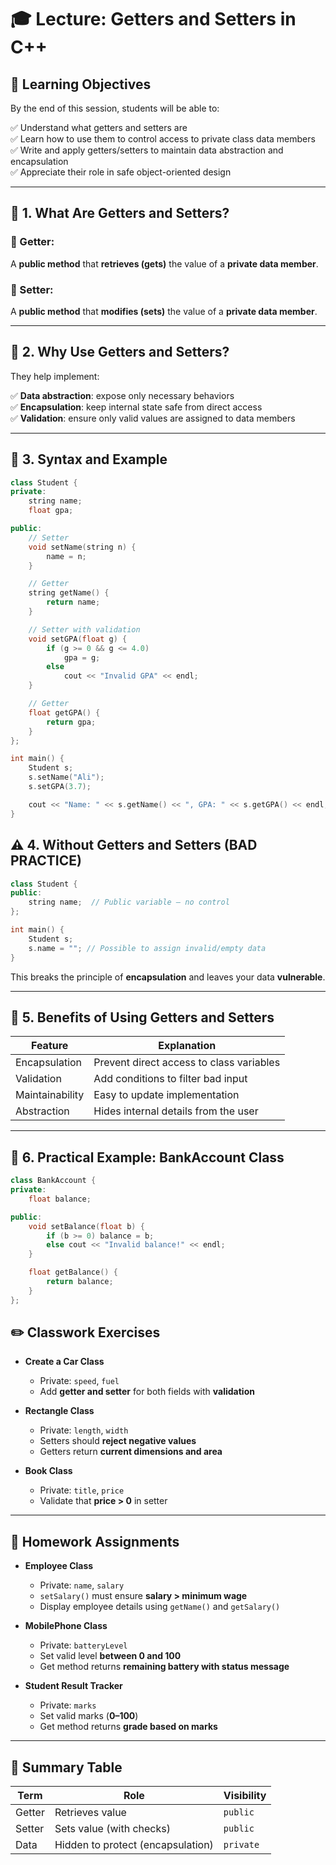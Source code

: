 # 🎓 Lecture: Getters and Setters in C++

## 🎯 Learning Objectives

By the end of this session, students will be able to:

✅ Understand what getters and setters are  
✅ Learn how to use them to control access to private class data members  
✅ Write and apply getters/setters to maintain data abstraction and encapsulation  
✅ Appreciate their role in safe object-oriented design  

---

## 🧠 1. What Are Getters and Setters?

### 🔹 Getter:  
A **public method** that **retrieves (gets)** the value of a **private data member**.

### 🔹 Setter:  
A **public method** that **modifies (sets)** the value of a **private data member**.

---

## 🔐 2. Why Use Getters and Setters?

They help implement:

✅ **Data abstraction**: expose only necessary behaviors  
✅ **Encapsulation**: keep internal state safe from direct access  
✅ **Validation**: ensure only valid values are assigned to data members  

---

## 🔧 3. Syntax and Example

```cpp
class Student {
private:
    string name;
    float gpa;

public:
    // Setter
    void setName(string n) {
        name = n;
    }

    // Getter
    string getName() {
        return name;
    }

    // Setter with validation
    void setGPA(float g) {
        if (g >= 0 && g <= 4.0)
            gpa = g;
        else
            cout << "Invalid GPA" << endl;
    }

    // Getter
    float getGPA() {
        return gpa;
    }
};

int main() {
    Student s;
    s.setName("Ali");
    s.setGPA(3.7);

    cout << "Name: " << s.getName() << ", GPA: " << s.getGPA() << endl;
}
```
## ⚠️ 4. Without Getters and Setters (BAD PRACTICE)

```cpp
class Student {
public:
    string name;  // Public variable — no control
};

int main() {
    Student s;
    s.name = ""; // Possible to assign invalid/empty data
}
```
This breaks the principle of **encapsulation** and leaves your data **vulnerable**.

---

## 🧩 5. Benefits of Using Getters and Setters

| Feature        | Explanation                                |
|----------------|--------------------------------------------|
| Encapsulation  | Prevent direct access to class variables   |
| Validation     | Add conditions to filter bad input         |
| Maintainability| Easy to update implementation              |
| Abstraction    | Hides internal details from the user       |

---

## 🧪 6. Practical Example: BankAccount Class

```cpp
class BankAccount {
private:
    float balance;

public:
    void setBalance(float b) {
        if (b >= 0) balance = b;
        else cout << "Invalid balance!" << endl;
    }

    float getBalance() {
        return balance;
    }
};
```
## ✏️ Classwork Exercises

- **Create a Car Class**  
  - Private: `speed`, `fuel`  
  - Add **getter and setter** for both fields with **validation**

- **Rectangle Class**  
  - Private: `length`, `width`  
  - Setters should **reject negative values**  
  - Getters return **current dimensions and area**

- **Book Class**  
  - Private: `title`, `price`  
  - Validate that **price > 0** in setter

---

## 📝 Homework Assignments

- **Employee Class**  
  - Private: `name`, `salary`  
  - `setSalary()` must ensure **salary > minimum wage**  
  - Display employee details using `getName()` and `getSalary()`

- **MobilePhone Class**  
  - Private: `batteryLevel`  
  - Set valid level **between 0 and 100**  
  - Get method returns **remaining battery with status message**

- **Student Result Tracker**  
  - Private: `marks`  
  - Set valid marks (**0–100**)  
  - Get method returns **grade based on marks**

---

## 🧾 Summary Table

| Term   | Role                          | Visibility |
|--------|-------------------------------|------------|
| Getter | Retrieves value               | `public`   |
| Setter | Sets value (with checks)      | `public`   |
| Data   | Hidden to protect (encapsulation) | `private`  |
